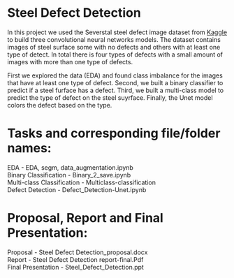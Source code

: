# Steel Defect Detection

In this project we used the Severstal steel defect image dataset from [Kaggle](https://www.kaggle.com/c/severstal-steel-defect-detection/data) to build three convolutional neural networks models. The dataset contains images of steel surface some with no defects and others with at least one type of detect. In total there is four types of defects with a small amount of images with more than one type of defects. 

First we explored the data (EDA) and found class imbalance for the images that have at least one type of defect. Second, we built a binary classifier to predict if a steel furface has a defect. Third, we built a multi-class model to predict the type of defect on the steel suyrface. Finally, the Unet model colors the defect based on the type.

# Tasks and corresponding file/folder names:

EDA - EDA, segm, data_augmentation.ipynb\
Binary Classification - Binary_2_save.ipynb\
Multi-class Classification - Multiclass-classification\
Defect Detection - Defect_Detection-Unet.ipynb

# Proposal, Report and Final Presentation:

Proposal - Steel Defect Detection_proposal.docx\
Report - Steel Defect Detection report-final.Pdf\
Final Presentation - Steel_Defect_Detection.ppt
